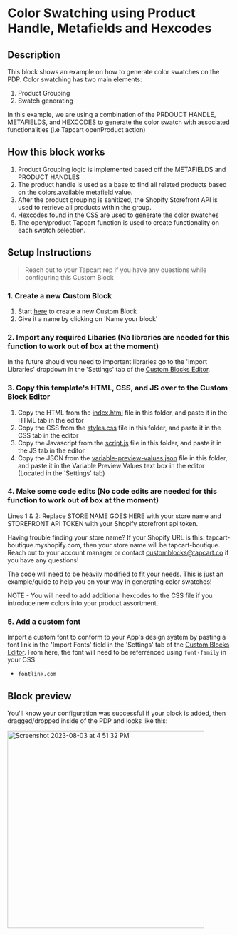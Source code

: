 # Color Swatching using Product Handle, Metafields and Hexcodes

## Description
This block shows an example on how to generate color swatches on the PDP.  Color swatching has two main elements:
1. Product Grouping
2. Swatch generating

In this example, we are using a combination of the PRDOUCT HANDLE, METAFIELDS, and HEXCODES to generate the color swatch with associated functionalities (i.e Tapcart openProduct action)

## How this block works
1. Product Grouping logic is implemented based off the METAFIELDS and PRODUCT HANDLES
2. The product handle is used as a base to find all related products based on the colors.available metafield value.  
3. After the product grouping is sanitized, the Shopify Storefront API is used to retrieve all products within the group.
4. Hexcodes found in the CSS are used to generate the color swatches
4. The open/product Tapcart function is used to create functionality on each swatch selection.  

## Setup Instructions
> Reach out to your Tapcart rep if you have any questions while configuring this Custom Block

### 1. Create a new Custom Block
1. Start [here](https://app.tapcart.com/custom-blocks) to create a new Custom Block
2. Give it a name by clicking on 'Name your block'

### 2. Import any required Libaries (No libraries are needed for this function to work out of box at the moment)
In the future should you need to important libraries go to the 'Import Libraries' dropdown in the 'Settings' tab of the [Custom Blocks Editor](https://app.tapcart.com/custom-blocks).

### 3. Copy this template's HTML, CSS, and JS over to the Custom Block Editor
1. Copy the HTML from the [index.html](#) file in this folder, and paste it in the HTML tab in the editor
2. Copy the CSS from the [styles.css](#) file in this folder, and paste it in the CSS tab in the editor
3. Copy the Javascript from the [script.js](#) file in this folder, and paste it in the JS tab in the editor
4. Copy the JSON from the [variable-preview-values.json](#) file in this folder, and paste it in the Variable Preview Values text box in the editor (Located in the 'Settings' tab)

### 4. Make some code edits (No code edits are needed for this function to work out of box at the moment)  
Lines 1 & 2: Replace STORE NAME GOES HERE with your store name and STOREFRONT API TOKEN with your Shopify storefront api token.

Having trouble finding your store name?  If your Shopify URL is this: tapcart-boutique.myshopify.com, then your store name will be tapcart-boutique.  Reach out to your account manager or contact customblocks@tapcart.co if you have any questions!  

The code will need to be heavily modified to fit your needs. This is just an example/guide to help you on your way in generating color swatches!  

NOTE - You will need to add additional hexcodes to the CSS file if you introduce new colors into your product assortment.  

### 5. Add a custom font
Import a custom font to conform to your App's design system by pasting a font link in the 'Import Fonts' field in the 'Settings' tab of the [Custom Blocks Editor](https://app.tapcart.com/custom-blocks). From here, the font will need to be referrenced using `font-family` in your CSS.

- `fontlink.com`


## Block preview
You'll know your configuration was successful if your block is added, then dragged/dropped inside of the PDP and looks like this:

<img width="442" alt="Screenshot 2023-08-03 at 4 51 32 PM" src="https://github.com/Tapcart-Templates/custom-block-templates/assets/77694650/d2844b85-a554-4926-8c48-7af6d72d712c">
